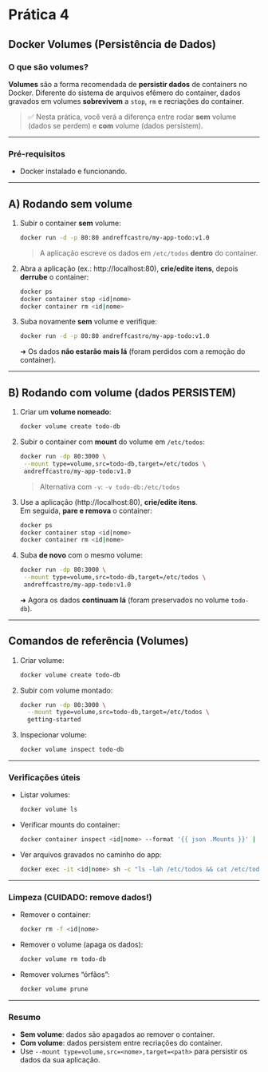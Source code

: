 # Prática 4
## Docker Volumes (Persistência de Dados)

### O que são volumes?
**Volumes** são a forma recomendada de **persistir dados** de containers no Docker. Diferente do sistema de arquivos efêmero do container, dados gravados em volumes **sobrevivem** a `stop`, `rm` e recriações do container.

> ✅ Nesta prática, você verá a diferença entre rodar **sem** volume (dados se perdem) e **com** volume (dados persistem).

---

### Pré-requisitos
- Docker instalado e funcionando.
---

## A) Rodando **sem** volume

1. Subir o container **sem** volume:
   ```bash
   docker run -d -p 80:80 andreffcastro/my-app-todo:v1.0
   ```
   > A aplicação escreve os dados em `/etc/todos` **dentro** do container.

2. Abra a aplicação (ex.: http://localhost:80), **crie/edite itens**, depois **derrube** o container:
   ```bash
   docker ps
   docker container stop <id|nome>
   docker container rm <id|nome>
   ```

3. Suba novamente **sem** volume e verifique:
   ```bash
   docker run -d -p 80:80 andreffcastro/my-app-todo:v1.0
   ```
   ➜ Os dados **não estarão mais lá** (foram perdidos com a remoção do container).

---

## B) Rodando **com** volume (dados PERSISTEM)

1. Criar um **volume nomeado**:
   ```bash
   docker volume create todo-db
   ```

2. Subir o container com **mount** do volume em `/etc/todos`:
   ```bash
   docker run -dp 80:3000 \
    --mount type=volume,src=todo-db,target=/etc/todos \
    andreffcastro/my-app-todo:v1.0
   ```
   > Alternativa com `-v`: `-v todo-db:/etc/todos`

3. Use a aplicação (http://localhost:80), **crie/edite itens**.  
   Em seguida, **pare e remova** o container:
   ```bash
   docker ps
   docker container stop <id|nome>
   docker container rm <id|nome>
   ```

4. Suba **de novo** com o mesmo volume:
   ```bash
   docker run -dp 80:3000 \
    --mount type=volume,src=todo-db,target=/etc/todos \
    andreffcastro/my-app-todo:v1.0
   ```
   ➜ Agora os dados **continuam lá** (foram preservados no volume `todo-db`).

---

## Comandos de referência (Volumes)

1. Criar volume:
   ```bash
   docker volume create todo-db
   ```

2. Subir com volume montado:
   ```bash
   docker run -dp 80:3000 \
     --mount type=volume,src=todo-db,target=/etc/todos \
     getting-started
   ```

3. Inspecionar volume:
   ```bash
   docker volume inspect todo-db
   ```

---

### Verificações úteis

- Listar volumes:
  ```bash
  docker volume ls
  ```

- Verificar mounts do container:
  ```bash
  docker container inspect <id|nome> --format '{{ json .Mounts }}' | jq
  ```

- Ver arquivos gravados no caminho do app:
  ```bash
  docker exec -it <id|nome> sh -c "ls -lah /etc/todos && cat /etc/todos/* 2>/dev/null || true"
  ```

---

### Limpeza (CUIDADO: remove dados!)

- Remover o container:
  ```bash
  docker rm -f <id|nome>
  ```

- Remover o volume (apaga os dados):
  ```bash
  docker volume rm todo-db
  ```

- Remover volumes “órfãos”:
  ```bash
  docker volume prune
  ```

---

### Resumo
- **Sem volume**: dados são apagados ao remover o container.  
- **Com volume**: dados persistem entre recriações do container.  
- Use `--mount type=volume,src=<nome>,target=<path>` para persistir os dados da sua aplicação.
